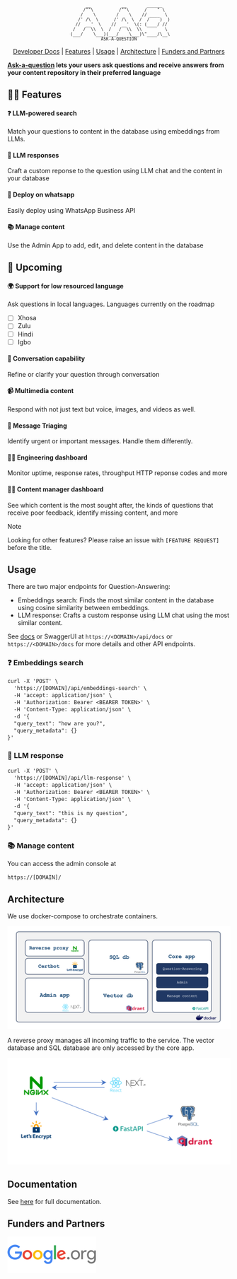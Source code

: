 <pre align="center" style="text-align:center; font-size: 1vw; background:none;">
    __            __        ______
    /""\          /""\      /    " \
    /    \        /    \    // ____  \
    /' /\  \      /' /\  \  /  /    )  )
  //  __'  \    //  __'  \(: (____/ //
 /   /  \\  \  /   /  \\  \\         \
 (___/    \___)(___/    \___)\"____/\__\
ASK-A-QUESTION
</pre>

<p align="center" style="text-align:center">
<a href="https://idinsight.github.io/aaq-core/">Developer Docs</a> |
<a href="#features">Features</a> |
<a href="#usage">Usage</a> |
<a href="#architecture">Architecture</a> |
<a href="#funders-and-partners">Funders and Partners</a>
</p>

**[Ask-a-question](https://idinsight.github.io/aaq-core/) lets your users ask questions and receive answers from your content repository in their preferred language**

## :woman_cartwheeling: Features

#### **:question: LLM-powered search**

Match your questions to content in the database using embeddings from LLMs.

#### **:robot: LLM responses**

Craft a custom reponse to the question using LLM chat and the content in your database

#### **:speech_balloon: Deploy on whatsapp**

Easily deploy using WhatsApp Business API

#### **:books: Manage content**

Use the Admin App to add, edit, and delete content in the database

## :construction: Upcoming

#### **:earth_africa: Support for low resourced language**

Ask questions in local languages. Languages currently on the roadmap

- [ ] Xhosa
- [ ] Zulu
- [ ] Hindi
- [ ] Igbo

#### **:speech_balloon: Conversation capability**

Refine or clarify your question through conversation

#### :video_camera: Multimedia content

Respond with not just text but voice, images, and videos as well.

#### :rotating_light: Message Triaging

Identify urgent or important messages. Handle them differently.

#### :woman_technologist: Engineering dashboard

Monitor uptime, response rates, throughput HTTP reponse codes and more

#### :woman_office_worker: Content manager dashboard

See which content is the most sought after, the kinds of questions that receive poor feedback, identify missing content, and more

> [!NOTE]
> Looking for other features? Please raise an issue with `[FEATURE REQUEST]` before the title.

## Usage

There are two major endpoints for Question-Answering:

- Embeddings search: Finds the most similar content in the database using cosine similarity between embeddings.
- LLM response: Crafts a custom response using LLM chat using the most similar content.

See [docs](https://idinsight.github.io/aaq-core/) or SwaggerUI at `https://<DOMAIN>/api/docs` or `https://<DOMAIN>/docs` for more details and other API endpoints.

### :question: Embeddings search

```
curl -X 'POST' \
  'https://[DOMAIN]/api/embeddings-search' \
  -H 'accept: application/json' \
  -H 'Authorization: Bearer <BEARER TOKEN>' \
  -H 'Content-Type: application/json' \
  -d '{
  "query_text": "how are you?",
  "query_metadata": {}
}'
```

### :robot: LLM response

```
curl -X 'POST' \
  'https://[DOMAIN]/api/llm-response' \
  -H 'accept: application/json' \
  -H 'Authorization: Bearer <BEARER TOKEN>' \
  -H 'Content-Type: application/json' \
  -d '{
  "query_text": "this is my question",
  "query_metadata": {}
}'
```

### :books: Manage content

You can access the admin console at

```
https://[DOMAIN]/
```

## Architecture

We use docker-compose to orchestrate containers.

<p align="center">
  <img src="/images/architecture-docker.png" alt="Architecture"/>
</p>

A reverse proxy manages all incoming traffic to the service. The vector database and SQL database are only accessed by the core app.

<p align="center">
  <img src="/images/architecture-traffic.png" alt="Flow"/>
</p>

## Documentation

See [here](https://idinsight.github.io/aaq-core/) for full documentation.

## Funders and Partners

<img src="/images/google_org.png" alt="google_dot_org" width=200/>

